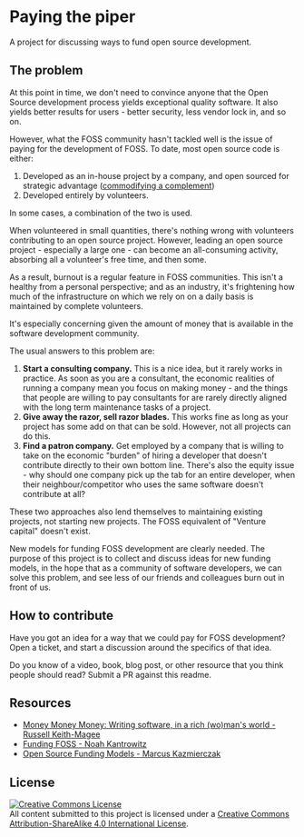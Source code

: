 # Paying the piper

A project for discussing ways to fund open source development.

## The problem

At this point in time, we don't need to convince anyone that the Open Source development process yields exceptional quality software. It also yields better results for users - better security, less vendor lock in, and so on.

However, what the FOSS community hasn't tackled well is the issue of paying for the development of FOSS. To date, most open source code is either:

1. Developed as an in-house project by a company, and open sourced for strategic advantage ([commodifying a complement](http://www.joelonsoftware.com/articles/StrategyLetterV.html))
2. Developed entirely by volunteers.

In some cases, a combination of the two is used. 

When volunteered in small quantities, there's nothing wrong with volunteers contributing to an open source project. However, leading an open source project - especially a large one - can become an all-consuming activity, absorbing all a volunteer's free time, and then some. 

As a result, burnout is a regular feature in FOSS communities. This isn't a healthy from a personal perspective; and as an industry, it's frightening how much of the infrastructure on which we rely on on a daily basis is maintained by complete volunteers.

It's especially concerning given the amount of money that is available in the software development community. 

The usual answers to this problem are:

1. **Start a consulting company.** This is a nice idea, but it rarely works in practice. As soon as you are a consultant, the economic realities of running a company mean you focus on making money - and the things that people are willing to pay consultants for are rarely directly aligned with the long term maintenance tasks of a project.
2. **Give away the razor, sell razor blades.** This works fine as long as your project has some add on that can be sold. However, not all projects can do this.
2. **Find a patron company.** Get employed by a company that is willing to take on the economic "burden" of hiring a developer that doesn't contribute directly to their own bottom line. There's also the equity issue - why should one company pick up the tab for an entire developer, when their neighbour/competitor who uses the same software doesn't contribute at all?

These two approaches also lend themselves to maintaining existing projects, not starting new projects. The FOSS equivalent of "Venture capital" doesn't exist.

New models for funding FOSS development are clearly needed. The purpose of this project is to collect and discuss ideas for new funding models, in the hope that as a community of software developers, we can solve this problem, and see less of our friends and colleagues burn out in front of us.

## How to contribute

Have you got an idea for a way that we could pay for FOSS development? Open a ticket, and start a discussion around the specifics of that idea.

Do you know of a video, book, blog post, or other resource that you think people should read? Submit a PR against this readme.

## Resources

* [Money Money Money: Writing software, in a rich (wo)man's world - Russell Keith-Magee](https://www.youtube.com/watch?v=mY8B2lXIu6g)
* [Funding FOSS - Noah Kantrowitz](https://coderanger.net/funding-foss/)
* [Open Source Funding Models - Marcus Kazmierczak](https://mkaz.github.io/2014/04/07/open-souce-funding-models/)

## License 
<a rel="license" href="http://creativecommons.org/licenses/by-sa/4.0/"><img alt="Creative Commons License" style="border-width:0" src="https://i.creativecommons.org/l/by-sa/4.0/88x31.png" /></a><br />All content submitted to this project is licensed under a <a rel="license" href="http://creativecommons.org/licenses/by-sa/4.0/">Creative Commons Attribution-ShareAlike 4.0 International License</a>.
